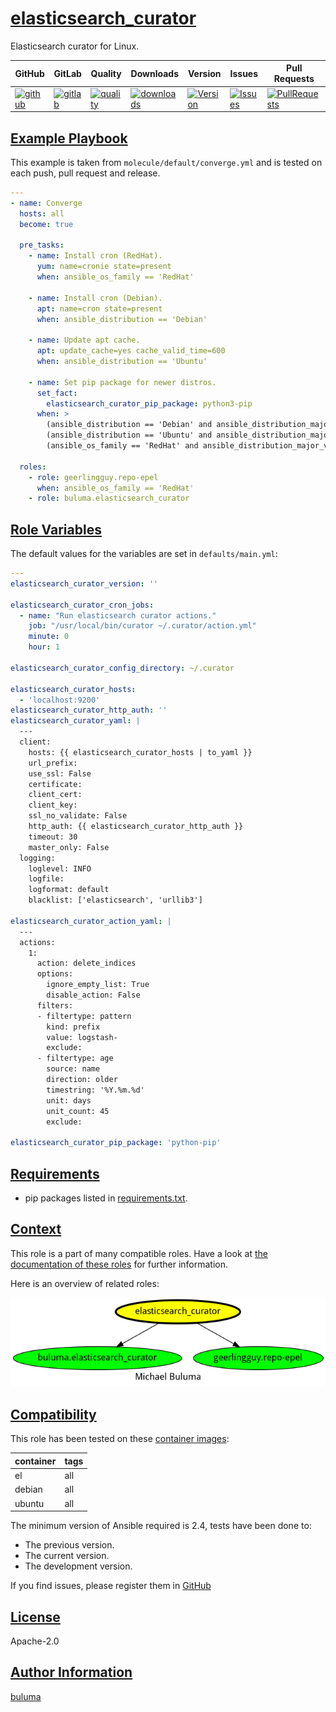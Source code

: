 # [elasticsearch_curator](#elasticsearch_curator)

Elasticsearch curator for Linux.

|GitHub|GitLab|Quality|Downloads|Version|Issues|Pull Requests|
|------|------|-------|---------|-------|------|-------------|
|[![github](https://github.com/buluma/ansible-role-elasticsearch_curator/workflows/Ansible%20Molecule/badge.svg)](https://github.com/buluma/ansible-role-elasticsearch_curator/actions)|[![gitlab](https://gitlab.com/buluma/ansible-role-elasticsearch_curator/badges/master/pipeline.svg)](https://gitlab.com/buluma/ansible-role-elasticsearch_curator)|[![quality](https://img.shields.io/ansible/quality/58513)](https://galaxy.ansible.com/buluma/elasticsearch_curator)|[![downloads](https://img.shields.io/ansible/role/d/58513)](https://galaxy.ansible.com/buluma/elasticsearch_curator)|[![Version](https://img.shields.io/github/release/buluma/ansible-role-elasticsearch_curator.svg)](https://github.com/buluma/ansible-role-elasticsearch_curator/releases/)|[![Issues](https://img.shields.io/github/issues/buluma/ansible-role-elasticsearch_curator.svg)](https://github.com/buluma/ansible-role-elasticsearch_curator/issues/)|[![PullRequests](https://img.shields.io/github/issues-pr-closed-raw/buluma/ansible-role-elasticsearch_curator.svg)](https://github.com/buluma/ansible-role-elasticsearch_curator/pulls/)|

## [Example Playbook](#example-playbook)

This example is taken from `molecule/default/converge.yml` and is tested on each push, pull request and release.
```yaml
---
- name: Converge
  hosts: all
  become: true

  pre_tasks:
    - name: Install cron (RedHat).
      yum: name=cronie state=present
      when: ansible_os_family == 'RedHat'

    - name: Install cron (Debian).
      apt: name=cron state=present
      when: ansible_distribution == 'Debian'

    - name: Update apt cache.
      apt: update_cache=yes cache_valid_time=600
      when: ansible_distribution == 'Ubuntu'

    - name: Set pip package for newer distros.
      set_fact:
        elasticsearch_curator_pip_package: python3-pip
      when: >
        (ansible_distribution == 'Debian' and ansible_distribution_major_version == '10') or
        (ansible_distribution == 'Ubuntu' and ansible_distribution_major_version >= '18') or
        (ansible_os_family == 'RedHat' and ansible_distribution_major_version == '8')

  roles:
    - role: geerlingguy.repo-epel
      when: ansible_os_family == 'RedHat'
    - role: buluma.elasticsearch_curator
```


## [Role Variables](#role-variables)

The default values for the variables are set in `defaults/main.yml`:
```yaml
---
elasticsearch_curator_version: ''

elasticsearch_curator_cron_jobs:
  - name: "Run elasticsearch curator actions."
    job: "/usr/local/bin/curator ~/.curator/action.yml"
    minute: 0
    hour: 1

elasticsearch_curator_config_directory: ~/.curator

elasticsearch_curator_hosts:
  - 'localhost:9200'
elasticsearch_curator_http_auth: ''
elasticsearch_curator_yaml: |
  ---
  client:
    hosts: {{ elasticsearch_curator_hosts | to_yaml }}
    url_prefix:
    use_ssl: False
    certificate:
    client_cert:
    client_key:
    ssl_no_validate: False
    http_auth: {{ elasticsearch_curator_http_auth }}
    timeout: 30
    master_only: False
  logging:
    loglevel: INFO
    logfile:
    logformat: default
    blacklist: ['elasticsearch', 'urllib3']

elasticsearch_curator_action_yaml: |
  ---
  actions:
    1:
      action: delete_indices
      options:
        ignore_empty_list: True
        disable_action: False
      filters:
      - filtertype: pattern
        kind: prefix
        value: logstash-
        exclude:
      - filtertype: age
        source: name
        direction: older
        timestring: '%Y.%m.%d'
        unit: days
        unit_count: 45
        exclude:

elasticsearch_curator_pip_package: 'python-pip'
```

## [Requirements](#requirements)

- pip packages listed in [requirements.txt](https://github.com/buluma/ansible-role-elasticsearch_curator/blob/main/requirements.txt).


## [Context](#context)

This role is a part of many compatible roles. Have a look at [the documentation of these roles](https://buluma.co.ke/) for further information.

Here is an overview of related roles:

![dependencies](https://raw.githubusercontent.com/buluma/ansible-role-elasticsearch_curator/png/requirements.png "Dependencies")

## [Compatibility](#compatibility)

This role has been tested on these [container images](https://hub.docker.com/u/buluma):

|container|tags|
|---------|----|
|el|all|
|debian|all|
|ubuntu|all|

The minimum version of Ansible required is 2.4, tests have been done to:

- The previous version.
- The current version.
- The development version.



If you find issues, please register them in [GitHub](https://github.com/buluma/ansible-role-elasticsearch_curator/issues)

## [License](#license)

Apache-2.0

## [Author Information](#author-information)

[buluma](https://buluma.github.io/)
